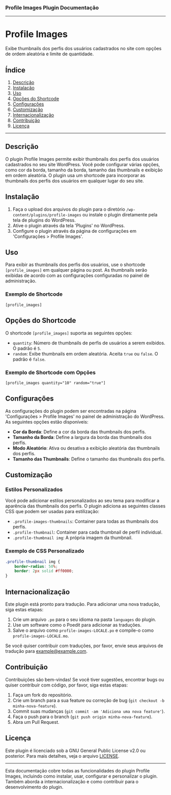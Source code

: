 ### Profile Images Plugin Documentação

---

# Profile Images

Exibe thumbnails dos perfis dos usuários cadastrados no site com opções de ordem aleatória e limite de quantidade.

## Índice

1. [Descrição](#descrição)
2. [Instalação](#instalação)
3. [Uso](#uso)
4. [Opções do Shortcode](#opções-do-shortcode)
5. [Configurações](#configurações)
6. [Customização](#customização)
7. [Internacionalização](#internacionalização)
8. [Contribuição](#contribuição)
9. [Licença](#licença)

---

## Descrição

O plugin Profile Images permite exibir thumbnails dos perfis dos usuários cadastrados no seu site WordPress. Você pode configurar várias opções, como cor da borda, tamanho da borda, tamanho das thumbnails e exibição em ordem aleatória. O plugin usa um shortcode para incorporar as thumbnails dos perfis dos usuários em qualquer lugar do seu site.

## Instalação

1. Faça o upload dos arquivos do plugin para o diretório `/wp-content/plugins/profile-images` ou instale o plugin diretamente pela tela de plugins do WordPress.
2. Ative o plugin através da tela 'Plugins' no WordPress.
3. Configure o plugin através da página de configurações em 'Configurações > Profile Images'.

## Uso

Para exibir as thumbnails dos perfis dos usuários, use o shortcode `[profile_images]` em qualquer página ou post. As thumbnails serão exibidas de acordo com as configurações configuradas no painel de administração.

### Exemplo de Shortcode

```plaintext
[profile_images]
```

## Opções do Shortcode

O shortcode `[profile_images]` suporta as seguintes opções:

- `quantity`: Número de thumbnails de perfis de usuários a serem exibidos. O padrão é `5`.
- `random`: Exibe thumbnails em ordem aleatória. Aceita `true` ou `false`. O padrão é `false`.

### Exemplo de Shortcode com Opções

```plaintext
[profile_images quantity="10" random="true"]
```

## Configurações

As configurações do plugin podem ser encontradas na página 'Configurações > Profile Images' no painel de administração do WordPress. As seguintes opções estão disponíveis:

- **Cor da Borda**: Define a cor da borda das thumbnails dos perfis.
- **Tamanho da Borda**: Define a largura da borda das thumbnails dos perfis.
- **Modo Aleatório**: Ativa ou desativa a exibição aleatória das thumbnails dos perfis.
- **Tamanho das Thumbnails**: Define o tamanho das thumbnails dos perfis.

## Customização

### Estilos Personalizados

Você pode adicionar estilos personalizados ao seu tema para modificar a aparência das thumbnails dos perfis. O plugin adiciona as seguintes classes CSS que podem ser usadas para estilização:

- `.profile-images-thumbnails`: Container para todas as thumbnails dos perfis.
- `.profile-thumbnail`: Container para cada thumbnail de perfil individual.
- `.profile-thumbnail img`: A própria imagem da thumbnail.

### Exemplo de CSS Personalizado

```css
.profile-thumbnail img {
    border-radius: 50%;
    border: 2px solid #ff0000;
}
```

## Internacionalização

Este plugin está pronto para tradução. Para adicionar uma nova tradução, siga estas etapas:

1. Crie um arquivo `.po` para o seu idioma na pasta `languages` do plugin.
2. Use um software como o Poedit para adicionar as traduções.
3. Salve o arquivo como `profile-images-LOCALE.po` e compile-o como `profile-images-LOCALE.mo`.

Se você quiser contribuir com traduções, por favor, envie seus arquivos de tradução para example@example.com.

## Contribuição

Contribuições são bem-vindas! Se você tiver sugestões, encontrar bugs ou quiser contribuir com código, por favor, siga estas etapas:

1. Faça um fork do repositório.
2. Crie um branch para a sua feature ou correção de bug (`git checkout -b minha-nova-feature`).
3. Commit suas mudanças (`git commit -am 'Adiciona uma nova feature'`).
4. Faça o push para o branch (`git push origin minha-nova-feature`).
5. Abra um Pull Request.

## Licença

Este plugin é licenciado sob a GNU General Public License v2.0 ou posterior. Para mais detalhes, veja o arquivo [LICENSE](https://www.gnu.org/licenses/gpl-2.0.html).

---

Esta documentação cobre todas as funcionalidades do plugin Profile Images, incluindo como instalar, usar, configurar e personalizar o plugin. Também aborda a internacionalização e como contribuir para o desenvolvimento do plugin.

